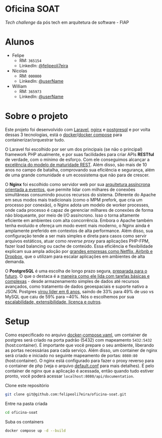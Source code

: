 # Oficina SOAT

_Tech challenge_ da pós tech em arquitetura de software - FIAP

# Alunos

- Felipe
    - RM: `365154`
    - LinkedIn: [@felipeoli7eira](`https://www.linkedin.com/in/felipeoli7eira`)
- Nicolas
    - RM: `000000`
    - LinkedIn: [@userName](`https://google.com`)
- William
    - RM: `365973`
    - LinkedIn: [@userName](`https://google.com`)

# Sobre o projeto
Este projeto foi desenvolvido com [Laravel](https://laravel.com), [nginx](https://nginx.org) e [postgresql](https://www.postgresql.org) e por volta dessas 3 tecnologias, está o [docker](https://www.docker.com)/[docker compose](https://docs.docker.com/compose) para containerizar/orquestrar tudo.

O Laravel foi escolhido por ser um dos principais (se não o principal) framework PHP atualmente, e por suas facilidades para criar APIs **RESTful** de verdade, com o mínimo de esforço. Com ele conseguimos alcançar a [excelência do modelo de maturidade REST](https://mundoapi.com.br/destaques/alcancando-a-excelencia-do-rest-com-um-modelo-de-maturidade-eficiente/). Além disso, são mais de 10 anos no campo de batalha, comprovando sua eficiência e segurança, além de uma grande comunidade e um ecossistema que não para de crescer.


O **Nginx** foi escolhido como servidor web por sua [arquitetura assíncrona orientada a eventos](https://nginx.org/en/docs/http/ngx_http_core_module.html), que permite lidar com milhares de conexões simultâneas consumindo poucos recursos do sistema.
Diferente do Apache em seus modos mais tradicionais (como o MPM prefork, que cria um processo por conexão), o Nginx adota um modelo de worker processes, onde cada processo é capaz de gerenciar milhares de conexões de forma não bloqueante, por meio de I/O assíncrono. Isso o torna altamente eficiente em ambientes com alta concorrência. Embora o Apache também tenha evoluído e ofereça um modo event mais moderno, o Nginx ainda é amplamente preferido em contextos de alta performance.
Além disso, sua configuração tende a ser mais simples e direta para casos como servir arquivos estáticos, atuar como _reverse proxy_ para aplicações PHP-FPM, fazer load balancing ou cache de conteúdo.
Essa eficiência e flexibilidade explicam sua ampla adoção por [grandes empresas como Netflix, Airbnb e Dropbox](https://www.nginx.com/case-studies/), que o utilizam para escalar aplicações em ambientes de alta demanda.


O **PostgreSQL** é uma escolha de longo prazo segura, [preparada para o futuro](https://www.enterprisedb.com/blog/postgres-developers-favorite-database-2024?lang=en). O que o destaca é a [maneira como ele lida com tarefas básicas e complexas](https://www.nucamp.co/blog/coding-bootcamp-backend-with-python-2025-postgresql-vs-mysql-in-2025-choosing-the-best-database-for-your-backend) - desde armazenamento simples de dados até recursos avançados, como tratamento de dados geoespaciais e suporte nativo a JSON. Postgres [virou líder em 6 anos](https://survey.stackoverflow.co/2024/technology#1-databases), saindo de 33% para 49% de uso vs MySQL que caiu de 59% para ~40%. Nós o escolhemos por sua [escalabilidade, extensibilidade, licença e outros](https://www.bytebase.com/blog/postgres-vs-mysql/).

# Setup

Como especificado no arquivo [docker-compose.yaml](./docker-compose.yml), um container de postgres será criado na porta padrão (5432) com mapeamento `5432:5432` (host:container). É importante que você prepare o seu ambiente, liberando as portas necessárias para cada serviço. Além disso, um container de nginx será criado e iniciado no seguinte mapeamento de portas: `8080:80` (host:container). O nginx está configurado para fazer o proxy reverso para o container de php (veja o arquivo [default.conf](./build/nginx/conf.d/default.conf) para mais detalhes). É pelo container de nginx que a aplicação é acessada, então quando tudo estiver pronto, você poderá acessar `localhost:8080/api/documentation`.

Clone este repositório
```sh
git clone git@github.com:felipeoli7eira/oficina-soat.git
```

Entre na pasta criada
```sh
cd oficina-soat
```

Suba os containers
```sh
docker compose up -d --build
```
